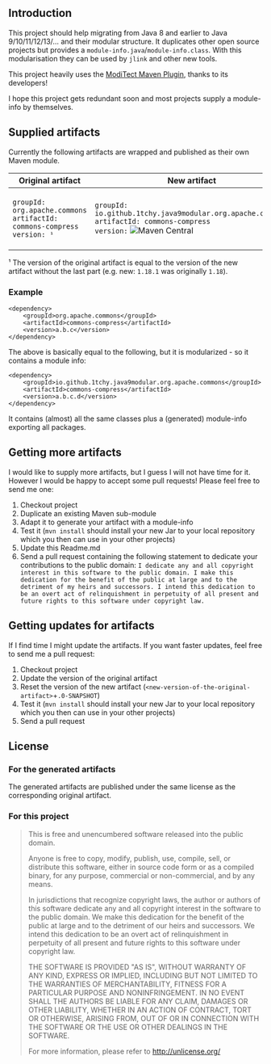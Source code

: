 ## Introduction

This project should help migrating from Java 8 and earlier to Java 9/10/11/12/13/… and their modular structure. It duplicates other open source projects but provides a `module-info.java`/`module-info.class`. With this modularisation they can be used by `jlink` and other new tools.

This project heavily uses the [ModiTect Maven Plugin](https://github.com/moditect/moditect), thanks to its developers!

I hope this project gets redundant soon and most projects supply a module-info by themselves.

## Supplied artifacts
Currently the following artifacts are wrapped and published as their own Maven module.

| Original artifact | New artifact | Notes |
|-------------------|--------------|-------|
| `groupId: org.apache.commons` <br> `artifactId: commons-compress` <br> `version: ¹` | `groupId: io.github.1tchy.java9modular.org.apache.commons` <br> `artifactId: commons-compress` <br> `version:` ![Maven Central](https://img.shields.io/maven-central/v/io.github.1tchy.java9modular.org.apache.commons/commons-compress?label=Latest%20version) | Also comes with the `org.tukaani` artifact to support xz-compression. |

¹ The version of the original artifact is equal to the version of the new artifact without the last part (e.g. new: `1.18.1` was originally `1.18`).

### Example
```
<dependency>
    <groupId>org.apache.commons</groupId>
    <artifactId>commons-compress</artifactId>
    <version>a.b.c</version>
</dependency>
```
The above is basically equal to the following, but it is modularized - so it contains a module info:
```
<dependency>
    <groupId>io.github.1tchy.java9modular.org.apache.commons</groupId>
    <artifactId>commons-compress</artifactId>
    <version>a.b.c.d</version>
</dependency>
```
It contains (almost) all the same classes plus a (generated) module-info exporting all packages.

## Getting more artifacts
I would like to supply more artifacts, but I guess I will not have time for it. However I would be happy to accept some pull requests! Please feel free to send me one:

1. Checkout project
1. Duplicate an existing Maven sub-module
1. Adapt it to generate your artifact with a module-info
1. Test it (`mvn install` should install your new Jar to your local repository which you then can use in your other projects)
1. Update this Readme.md
1. Send a pull request containing the following statement to dedicate your contributions to the public domain: `I dedicate any and all copyright interest in this software to the public domain. I make this dedication for the benefit of the public at large and to the detriment of my heirs and successors. I intend this dedication to be an overt act of relinquishment in perpetuity of all present and future rights to this software under copyright law.`

## Getting updates for artifacts
If I find time I might update the artifacts. If you want faster updates, feel free to send me a pull request:

1. Checkout project
1. Update the version of the original artifact
1. Reset the version of the new artifact (`<new-version-of-the-original-artifact>`+`.0-SNAPSHOT`)
1. Test it (`mvn install` should install your new Jar to your local repository which you then can use in your other projects)
1. Send a pull request

## License
### For the generated artifacts
The generated artifacts are published under the same license as the corresponding original artifact.

### For this project
> This is free and unencumbered software released into the public domain.
>
> Anyone is free to copy, modify, publish, use, compile, sell, or distribute this software, either in source code form or as a compiled binary, for any purpose, commercial or non-commercial, and by any means.
>
> In jurisdictions that recognize copyright laws, the author or authors of this software dedicate any and all copyright interest in the software to the public domain. We make this dedication for the benefit of the public at large and to the detriment of our heirs and successors. We intend this dedication to be an overt act of relinquishment in perpetuity of all present and future rights to this software under copyright law.
>
> THE SOFTWARE IS PROVIDED "AS IS", WITHOUT WARRANTY OF ANY KIND, EXPRESS OR IMPLIED, INCLUDING BUT NOT LIMITED TO THE WARRANTIES OF MERCHANTABILITY, FITNESS FOR A PARTICULAR PURPOSE AND NONINFRINGEMENT. IN NO EVENT SHALL THE AUTHORS BE LIABLE FOR ANY CLAIM, DAMAGES OR OTHER LIABILITY, WHETHER IN AN ACTION OF CONTRACT, TORT OR OTHERWISE, ARISING FROM, OUT OF OR IN CONNECTION WITH THE SOFTWARE OR THE USE OR OTHER DEALINGS IN THE SOFTWARE.
>
> For more information, please refer to <http://unlicense.org/>
